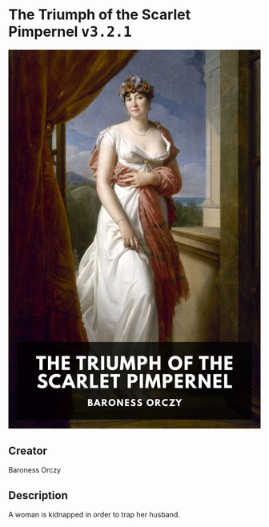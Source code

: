 
# The Triumph of the Scarlet Pimpernel <kbd>v3.2.1</kbd>

<center>
  <img src="./cover-1024.jpg"/>
</center>

## Creator
Baroness Orczy

## Description
A woman is kidnapped in order to trap her husband.

